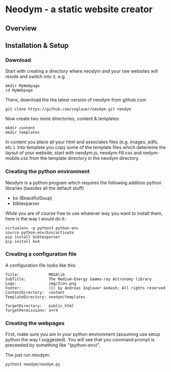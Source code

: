 # Neodym - a static website creator

## Overview




## Installation & Setup

### Download

Start with creating a directory where neodym and your raw websites will reside and switch into it, e.g.

```
mkdir MyWebpage
cd MyWebpage
```

There, download the the latest version of neodym from github.com

```
git clone https://github.com/zoglauer/neodym.git neodym
```

Now create two more directories, content & templates

```
mkdir content
mkdir templates
```

In content you place all your html and associates files (e.g. images, pdfs, etc.).
Into template you copy some of the template files which determine the layout of your website, start with neodym.js, neodym-fill.css and nedym-mobile.css from the template directory in the neodym directory.

### Creating the python environment

Neodym is a python program which requires the following addition python libraries (besides all the default stuff)

* bs (BeautifulSoup)
* bibtexparser

While you are of course free to use whatever way you want to install them, here is the way I would do it:


```
virtualenv -p python3 python-env
source python-env/bin/activate
pip install bibtexparser
pip install bs4
```

### Creating a configuration file

A configuration file looks like this:

```
Title:             MEGAlib
SubTitle:          The Medium-Energy Gamma-ray Astronomy library
Logo:              img/Icon.png
Footer:            (C) by Andreas Zoglauer &ndash; All rights reserved
ContentDirectory:  content
TemplateDirectory: neodym/templates

TargetDirectory:   public_html
TargetPermissions: a+rX
```

### Creating the webpages

First, make sure you are in your python environment (assuming use setup python the way I suggested). You will see that you command prompt is preceeded by something like "(python-env)",

The just run neodym:

```
python3 neodym/neodym.py
```